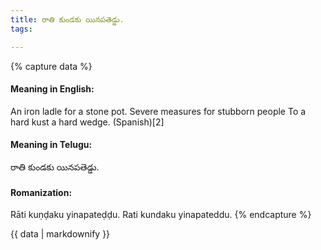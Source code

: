 ```yaml
---
title: రాతి కుండకు యినపతెడ్డు.
tags:

---
```


{% capture data %}
#### Meaning in English:
An iron ladle for a stone pot.
Severe measures for stubborn people
To a hard kust a hard wedge. (Spanish)[2]

#### Meaning in Telugu:
రాతి కుండకు యినపతెడ్డు.

#### Romanization:
Rāti kuṇḍaku yinapateḍḍu.
Rati kundaku yinapateddu.
{% endcapture %}

{{ data | markdownify }}

